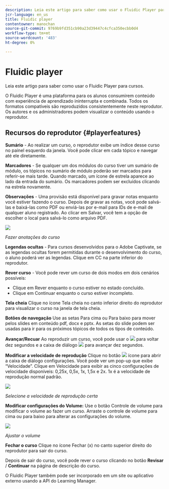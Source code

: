 ```yaml
---
description: Leia este artigo para saber como usar o Fluidic Player para cursos.
jcr-language: en_us
title: Fluidic player
contentowner: manochan
source-git-commit: 9769b9fd351cb90a23d39447c4cfca350ecbb0d4
workflow-type: tm+mt
source-wordcount: '483'
ht-degree: 0%

---
```




# Fluidic player

Leia este artigo para saber como usar o Fluidic Player para cursos.

O Fluidic Player é uma plataforma para os alunos consumirem conteúdo com experiência de aprendizado ininterrupta e combinada. Todos os formatos compatíveis são reproduzidos consistentemente neste reprodutor. Os autores e os administradores podem visualizar o conteúdo usando o reprodutor.

## Recursos do reprodutor {#playerfeatures}

<!--![](assets/fluidicplayer-callout.png)-->

**Sumário** - Ao realizar um curso, o reprodutor exibe um índice desse curso no painel esquerdo da janela. Você pode clicar em cada tópico e navegar até ele diretamente.

**Marcadores** - Se qualquer um dos módulos do curso tiver um sumário de módulo, os tópicos no sumário de módulo poderão ser marcados para referir-se mais tarde. Quando marcado, um ícone de estrela aparece ao lado da entrada do sumário. Os marcadores podem ser excluídos clicando na estrela novamente.

**Observações** - Uma provisão está disponível para gravar notas enquanto você estiver fazendo o curso. Depois de gravar as notas, você pode salvá-las e baixá-las como PDF ou enviá-las por e-mail para IDs de e-mail de qualquer aluno registrado. Ao clicar em Salvar, você tem a opção de escolher o local para salvá-lo como arquivo PDF.

![](assets/notes.png)

*Fazer anotações do curso*

**Legendas ocultas** - Para cursos desenvolvidos para o Adobe Captivate, se as legendas ocultas forem permitidas durante o desenvolvimento do curso, o aluno poderá ver as legendas. Clique em CC na parte inferior do reprodutor.

**Rever curso** - Você pode rever um curso de dois modos em dois cenários possíveis:

* Clique em Rever enquanto o curso estiver no estado concluído.
* Clique em Continuar enquanto o curso estiver incompleto.

**Tela cheia** Clique no ícone Tela cheia no canto inferior direito do reprodutor para visualizar o curso na janela de tela cheia.

**Botões de navegação** Use as setas Para cima ou Para baixo para mover pelos slides em conteúdo pdf, docx e pptx. As setas do slide podem ser usadas para ir para os próximos tópicos de todos os tipos de conteúdo.

**Avançar/Recuar** Ao reproduzir um curso, você pode usar o ![](assets/asset-1.png) para voltar dez segundos e a caixa de diálogo  ![](assets/assets-2.png) para avançar dez segundos.

**Modificar a velocidade de reprodução** Clique no botão ![](assets/speedicon.png) ícone para abrir a caixa de diálogo configurações. Você pode ver um pop-up que exibe “Velocidade”. Clique em Velocidade para exibir as cinco configurações de velocidade disponíveis: 0,25x, 0,5x, 1x, 1,5x e 2x. 1x é a velocidade de reprodução normal padrão.

![](assets/speedvariants.png)

*Selecione a velocidade de reprodução certa*

**Modificar configurações do Volume:** Use o botão Controle de volume para modificar o volume ao fazer um curso. Arraste o controle de volume para cima ou para baixo para alterar as configurações do volume.

![](assets/volumecontrol.png)

*Ajustar o volume*

**Fechar o curso** Clique no ícone Fechar (x) no canto superior direito do reprodutor para sair do curso.

Depois de sair do curso, você pode rever o curso clicando no botão **Revisar** / **Continuar** na página de descrição do curso.

O Fluidic Player também pode ser incorporado em um site ou aplicativo externo usando a API do Learning Manager.
